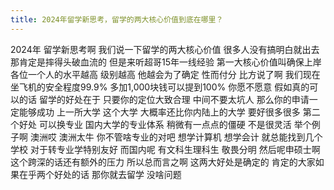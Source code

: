 ```yaml
---
title: 2024年留学新思考，留学的两大核心价值到底在哪里？
---
```

2024年
留学新思考啊
我们说一下留学的两大核心价值
很多人没有搞明白就出去
那肯定是摔得头破血流的
但是来听超哥15年一线经验
第一大核心价值叫确保上岸
各位一个人的水平越高
级别越高
他越会为了确定
性而付分
比方说了啊
我们现在坐飞机的安全程度99.9%
多加1,000块钱可以提到100%
你愿不愿意
假如真的可以的话
留学的好处在于
只要你的定位大致合理
中间不要太坑人
那么你的申请一定能够成功
上一所大学
这个大学
大概率还比你内陆上的大学
要好很多很多
第二个好处
可以换专业
国内大学的专业体系
稍微有一点点的僵硬
不是很灵活
举个例子啊
澳洲哎
澳洲太牛
你不管啥专业的对吧
想学计算机
想学会计
就总能找到几个学校
对于转专业学特别友好
而国内呢
有文科生理科生
敬畏分明
然后呢申硕士啊
这个跨深的话还有额外的压力
所以总而言之啊
这两大好处是确定的
肯定的大家如果在乎两个好处的话
那你就去留学
没啥问题
